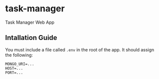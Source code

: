# task-manager

Task Manager Web App

## Intallation Guide

You must include a file called `.env` in the root of the app. It should assign the following:

```
MONGO_URI=...
HOST=...
PORT=...
```
